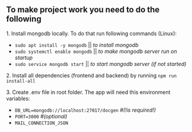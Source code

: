 <h2>To make project work you need to do the following</h2>
<p>1. Install mongodb locally. To do that run following commands (Linux):</p>
<ul>
  <li>
    <code>sudo apt install -y mongodb</code> || <i>to install mongodb</i>
  </li>
  <li>
    <code>sudo systemctl enable mongodb</code> || <i>to make mongodb server run on startup</i>
  </li>
  <li>
    <code>sudo service mongodb start</code> || <i>to start mongodb server (if not started)</i>
  </li>
</ul>
<p>2. Install all dependencies (frontend and backend) by running <code>npm run install-all</code></p>
<p>3. Create .env file in root folder. The app will need this environment variables:</p>
<ul>
  <li><code>DB_URL=mongodb://localhost:27017/docgen</code> <i>#(!is required!)</i> </li>
  <li><code>PORT=3000</code> <i>#(optional)</i></li>
  <li><code>MAIL_CONNECTION_JSON</code></li>
</ul>